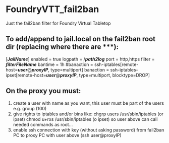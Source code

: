 # FoundryVTT_fail2ban
Just the fail2ban filter for Foundry Virtual Tabletop

## To add/append to jail.local on the fail2ban root dir (replacing where there are ***):
[***JailName***]
enabled = true
logpath = /***path2log***
port = http,https
filter = ***filterFileName***
bantime  = 1h
#banaction = ssh-iptables[remote-host=***user***@***proxyIP***, type=multiport]
banaction = ssh-iptables-ipset[remote-host=***user***@***proxyIP***, type=multiport, blocktype=DROP]

## On the proxy you must:
1) create a user with name as you want, this user must be part of the users e.g. group (100)
2) give rights to iptables and/or bins like:
chgrp users /usr/sbin/iptables (or ipset)
chmod u+rxs /usr/sbin/iptables (o ipset)
so user above can call needed commands as root...
3) enable ssh connection with key (without asking password) from fail2ban PC to proxy PC with user above (ssh user@proxyIP)
